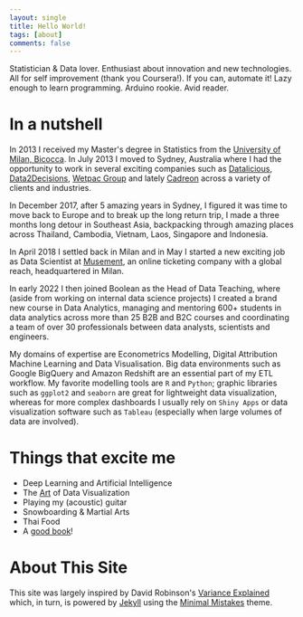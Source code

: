 ```yaml
---
layout: single
title: Hello World!
tags: [about]
comments: false
---
```


Statistician & Data lover. Enthusiast about innovation and new technologies. All for self improvement (thank you Coursera!). If you can, automate it! Lazy enough to learn programming. Arduino rookie. Avid reader.

In a nutshell
============

In 2013 I received my Master's degree in Statistics from the [University of Milan, Bicocca](http://www.unimib.it/go/102/Home/English). In July 2013 I moved to Sydney, Australia where I had the opportunity to work in several exciting companies such as [Datalicious](https://www.datalicious.com/), [Data2Decisions](http://data2decisions.com/), [Wetpac Group](https://www.westpac.com.au/) and lately [Cadreon](http://cadreon.com.au/) across a variety of clients and industries. 

In December 2017, after 5 amazing years in Sydney, I figured it was time to move back to Europe and to break up the long return trip, I made a three months long detour in Southeast Asia, backpacking through amazing places across Thailand, Cambodia, Vietnam, Laos, Singapore and Indonesia. 

In April 2018 I settled back in Milan and in May I started a new exciting job as Data Scientist at [Musement](https://www.musement.com/), an online ticketing company with a global reach, headquartered in Milan. 

In early 2022 I then joined Boolean as the Head of Data Teaching, where (aside from working on internal data science projects) I created a brand new course in Data Analytics, managing and mentoring 600+ students in data analytics across more than 25 B2B and B2C courses and coordinating a team of over 30 professionals between data analysts, scientists and engineers. 

My domains of expertise are Econometrics Modelling, Digital Attribution Machine Learning and Data Visualisation. Big data environments such as Google BigQuery and Amazon Redshift are an essential part of my ETL workflow. My favorite modelling tools are `R` and `Python`; graphic libraries such as `ggplot2` and `seaborn` are great for lightweight data visualization, whereas for more complex dashboards I usually rely on `Shiny Apps` or data visualization software such as `Tableau` (especially when large volumes of data are involved).

Things that excite me
============

* Deep Learning and Artificial Intelligence
* The [Art](https://www.edwardtufte.com/tufte/posters) of Data Visualization
* Playing my (acoustic) guitar
* Snowboarding & Martial Arts
* Thai Food
* A [good book](https://rinaldif.github.io/_pages/books/)!

About This Site
=========

This site was largely inspired by David Robinson's [Variance Explained](http://varianceexplained.org) which, in turn, is powered by [Jekyll](http://jekyllrb.com/) using the [Minimal Mistakes](http://mademistakes.com/minimal-mistakes/) theme. 
